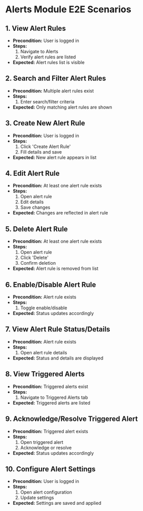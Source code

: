 # Alerts Module E2E Scenarios

## 1. View Alert Rules

- **Precondition:** User is logged in
- **Steps:**
  1. Navigate to Alerts
  2. Verify alert rules are listed
- **Expected:** Alert rules list is visible

## 2. Search and Filter Alert Rules

- **Precondition:** Multiple alert rules exist
- **Steps:**
  1. Enter search/filter criteria
- **Expected:** Only matching alert rules are shown

## 3. Create New Alert Rule

- **Precondition:** User is logged in
- **Steps:**
  1. Click 'Create Alert Rule'
  2. Fill details and save
- **Expected:** New alert rule appears in list

## 4. Edit Alert Rule

- **Precondition:** At least one alert rule exists
- **Steps:**
  1. Open alert rule
  2. Edit details
  3. Save changes
- **Expected:** Changes are reflected in alert rule

## 5. Delete Alert Rule

- **Precondition:** At least one alert rule exists
- **Steps:**
  1. Open alert rule
  2. Click 'Delete'
  3. Confirm deletion
- **Expected:** Alert rule is removed from list

## 6. Enable/Disable Alert Rule

- **Precondition:** Alert rule exists
- **Steps:**
  1. Toggle enable/disable
- **Expected:** Status updates accordingly

## 7. View Alert Rule Status/Details

- **Precondition:** Alert rule exists
- **Steps:**
  1. Open alert rule details
- **Expected:** Status and details are displayed

## 8. View Triggered Alerts

- **Precondition:** Triggered alerts exist
- **Steps:**
  1. Navigate to Triggered Alerts tab
- **Expected:** Triggered alerts are listed

## 9. Acknowledge/Resolve Triggered Alert

- **Precondition:** Triggered alert exists
- **Steps:**
  1. Open triggered alert
  2. Acknowledge or resolve
- **Expected:** Status updates accordingly

## 10. Configure Alert Settings

- **Precondition:** User is logged in
- **Steps:**
  1. Open alert configuration
  2. Update settings
- **Expected:** Settings are saved and applied
